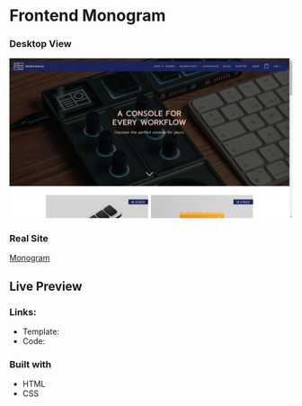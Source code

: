 # Frontend Monogram

### Desktop View

![](images/desktop-view.png)

### Real Site
[Monogram](https://monogramcc.com/shop/)

## Live Preview



### Links:

* Template:
* Code: 

### Built with
* HTML
* CSS
